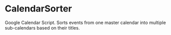 # CalendarSorter
Google Calendar Script. Sorts events from one master calendar into multiple sub-calendars based on their titles.
